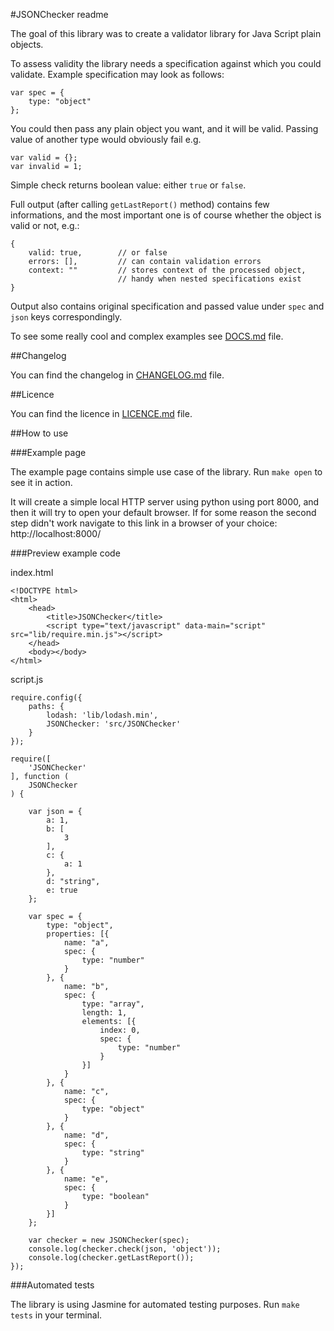 #JSONChecker readme

The goal of this library was to create a validator library for Java Script plain objects.

To assess validity the library needs a specification against which you could validate. Example specification may look as follows:
```
var spec = {
    type: "object"
};
```

You could then pass any plain object you want, and it will be valid. Passing value of another type would obviously fail e.g.
```
var valid = {};
var invalid = 1;
```

Simple check returns boolean value: either `true` or `false`.

Full output (after calling `getLastReport()` method) contains few informations, and the most important one is of course whether the object is valid or not, e.g.:
```
{
    valid: true,        // or false
    errors: [],         // can contain validation errors
    context: ""         // stores context of the processed object,
                        // handy when nested specifications exist
}
```
Output also contains original specification and passed value under `spec` and `json` keys correspondingly.

To see some really cool and complex examples see [DOCS.md](https://github.com/karoltarasiuk/JSONChecker/blob/master/DOCS.md) file.

##Changelog

You can find the changelog in [CHANGELOG.md](https://github.com/karoltarasiuk/JSONChecker/blob/master/CHANGELOG.md) file.

##Licence

You can find the licence in [LICENCE.md](https://github.com/karoltarasiuk/JSONChecker/blob/master/LICENCE.md) file.

##How to use

###Example page

The example page contains simple use case of the library. Run `make open` to see it in action.

It will create a simple local HTTP server using python using port 8000, and then it will try to open your default browser. If for some reason the second step didn't work navigate to this link in a browser of your choice: http://localhost:8000/

###Preview example code

index.html
```
<!DOCTYPE html>
<html>
    <head>
        <title>JSONChecker</title>
        <script type="text/javascript" data-main="script" src="lib/require.min.js"></script>
    </head>
    <body></body>
</html>

```

script.js
```
require.config({
    paths: {
        lodash: 'lib/lodash.min',
        JSONChecker: 'src/JSONChecker'
    }
});

require([
    'JSONChecker'
], function (
    JSONChecker
) {

    var json = {
        a: 1,
        b: [
            3
        ],
        c: {
            a: 1
        },
        d: "string",
        e: true
    };

    var spec = {
        type: "object",
        properties: [{
            name: "a",
            spec: {
                type: "number"
            }
        }, {
            name: "b",
            spec: {
                type: "array",
                length: 1,
                elements: [{
                    index: 0,
                    spec: {
                        type: "number"
                    }
                }]
            }
        }, {
            name: "c",
            spec: {
                type: "object"
            }
        }, {
            name: "d",
            spec: {
                type: "string"
            }
        }, {
            name: "e",
            spec: {
                type: "boolean"
            }
        }]
    };

    var checker = new JSONChecker(spec);
    console.log(checker.check(json, 'object'));
    console.log(checker.getLastReport());
});

```

###Automated tests

The library is using Jasmine for automated testing purposes. Run `make tests` in your terminal.
